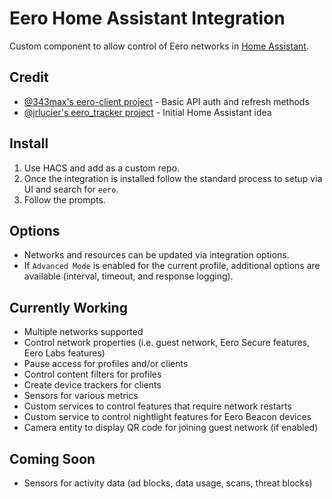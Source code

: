 # Eero Home Assistant Integration
Custom component to allow control of Eero networks in [Home Assistant](https://home-assistant.io).

## Credit
- [@343max's eero-client project](https://github.com/343max/eero-client) - Basic API auth and refresh methods
- [@jrlucier's eero_tracker project](https://github.com/jrlucier/eero_tracker) - Initial Home Assistant idea

## Install
1. Use HACS and add as a custom repo.
2. Once the integration is installed follow the standard process to setup via UI and search for `eero`.
3. Follow the prompts.

## Options
- Networks and resources can be updated via integration options.
- If `Advanced Mode` is enabled for the current profile, additional options are available (interval, timeout, and response logging).


## Currently Working
- Multiple networks supported
- Control network properties (i.e. guest network, Eero Secure features, Eero Labs features)
- Pause access for profiles and/or clients
- Control content filters for profiles
- Create device trackers for clients
- Sensors for various metrics
- Custom services to control features that require network restarts
- Custom service to control nightlight features for Eero Beacon devices
- Camera entity to display QR code for joining guest network (if enabled)

## Coming Soon
- Sensors for activity data (ad blocks, data usage, scans, threat blocks)
